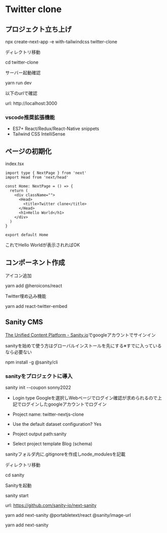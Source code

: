 # Twitter clone

## プロジェクト立ち上げ
npx create-next-app -e with-tailwindcss twitter-clone

ディレクトリ移動

cd twitter-clone

サーバー起動確認

yarn run dev

以下のurlで確認

url: http://localhost:3000

### vscode推奨拡張機能
- ES7+ React/Redux/React-Native snippets
- Tailwind CSS IntelliSense

## ページの初期化
index.tsx
```TSX
import type { NextPage } from 'next'
import Head from 'next/head'

const Home: NextPage = () => {
  return (
    <div className="">
      <Head>
        <title>Twitter clone</title>
      </Head>
      <h1>Hello World</h1>
    </div>
  )
}

export default Home
```
これでHello Worldが表示されればOK

## コンポーネント作成
アイコン追加

yarn add @heroicons/react

Twitter埋め込み機能

yarn add react-twitter-embed

## Sanity CMS
[The Unified Content Platform - Sanity.io](https://www.sanity.io/)でgoogleアカウントでサインイン

sanityを始めて使う方はグローバルインストールを先にする※すでに入っているなら必要ない

npm install -g @sanity/cli

### sanityをプロジェクトに導入
sanity init --coupon sonny2022

- Login type Googleを選択しWebページでログイン確認が求められるので上記でログインしたgoogleアカウントでログイン

- Project name: twitter-nextjs-clone

- Use the default dataset configuration? Yes

- Project output path:sanity

- Select project template Blog (schema)

sanityフォルダ内に.gitignoreを作成しnode_modulesを記載

ディレクトリ移動

cd sanity

Sanityを起動

sanity start

url: https://github.com/sanity-io/next-sanity

yarn add next-sanity @portabletext/react @sanity/image-url

yarn add next-sanity